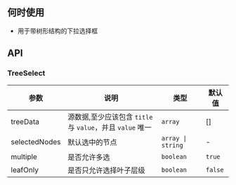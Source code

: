 ## 何时使用

- 用于带树形结构的下拉选择框

## API

### TreeSelect

| 参数 | 说明 | 类型 | 默认值 |
| --- | --- | --- | --- |
| treeData | 源数据,至少应该包含 `title` 与 `value`，并且 `value` 唯一 | `array ` | [] |
| selectedNodes | 默认选中的节点 | `array \| string ` | - |
| multiple | 是否允许多选 | `boolean ` | `true` |
| leafOnly | 是否只允许选择叶子层级 | `boolean ` | `false` |
